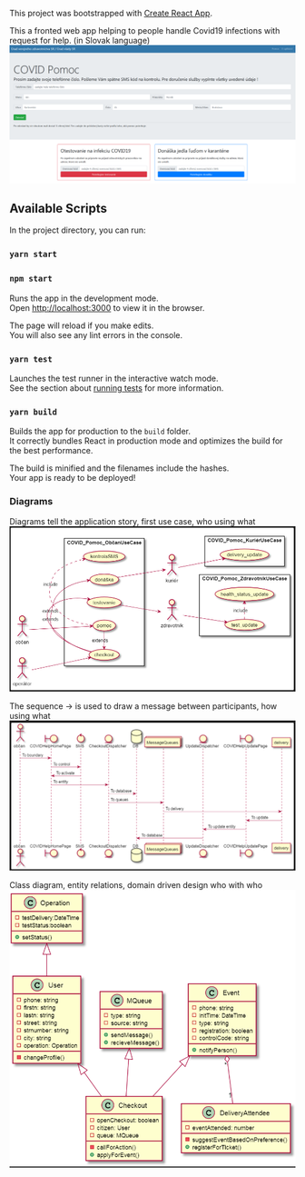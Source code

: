 This project was bootstrapped with [Create React App](https://github.com/facebook/create-react-app).

This a fronted web app helping to people handle Covid19 infections with request for help. (in Slovak language)
![Screenshot of frontend home](public/screenshot1.png)

## Available Scripts

In the project directory, you can run:

### `yarn start`
### `npm start`

Runs the app in the development mode.<br />
Open [http://localhost:3000](http://localhost:3000) to view it in the browser.

The page will reload if you make edits.<br />
You will also see any lint errors in the console.

### `yarn test`

Launches the test runner in the interactive watch mode.<br />
See the section about [running tests](https://facebook.github.io/create-react-app/docs/running-tests) for more information.

### `yarn build`

Builds the app for production to the `build` folder.<br />
It correctly bundles React in production mode and optimizes the build for the best performance.

The build is minified and the filenames include the hashes.<br />
Your app is ready to be deployed!

### Diagrams

Diagrams tell the application story, first use case, who using what
![UseCases diagram](public/usecd.png)

The sequence -> is used to draw a message between participants, how using what
![Sequence diagram](public/seqd.png)

Class diagram, entity relations, domain driven design who with who
![Class diagram](public/classd.png)

